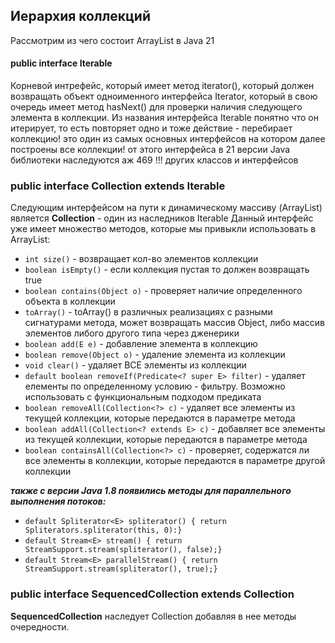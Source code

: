 
## Иерархия коллекций

Рассмотрим из чего состоит ArrayList в Java 21

#### public interface Iterable<T>
Корневой интрефейс, который
имеет метод iterator(), который должен возвращать объект одноименного интерфейса Iterator<E>, который в свою очередь 
имеет метод hasNext() для проверки наличия следующего элемента в коллекции.
Из названия интерфейса Iterable понятно что он итерирует, то есть повторяет одно и тоже действие - перебирает коллекцию!
это один из самых основных интерфейсов на котором далее построены все коллекции!
от этого интерфейса в 21 версии Java библиотеки наследуются аж 469 !!! других классов и интерфейсов 

### public interface Collection<E> extends Iterable<E> 
Следующим интерфейсом на пути к динамическому массиву (ArrayList) является **Collection** - один из наследников Iterable
Данный интерфейс уже имеет множество методов, которые мы привыкли использовать в ArrayList:
+ ```int size()``` - возвращает кол-во элементов коллекции
+ ```boolean isEmpty()``` - если коллекция пустая то должен возвращать true
+ ```boolean contains(Object o)``` - проверяет наличие определенного объекта в коллекции
+ ```toArray()``` - toArray() в различных реализациях с разными сигнатурами метода, может возвращать массив Object, либо массив элементов либого другого типа через дженерики
+ ```boolean add(E e)``` - добавление элемента в коллекцию
+ ```boolean remove(Object o)``` - удаление элемента из коллекции
+ ```void clear()``` - удаляет ВСЕ элементы из коллекции
+ ```default boolean removeIf(Predicate<? super E> filter)``` - удаляет елементы по определенному условию - фильтру. Возможно использовать с функциональным подходом предиката
+ ```boolean removeAll(Collection<?> c)``` - удаляет все элементы из текущей коллекции, которые передаются в параметре метода
+ ```boolean addAll(Collection<? extends E> c)``` - добавляет все элементы из текущей коллекции, которые передаются в параметре метода
+ ```boolean containsAll(Collection<?> c)``` - проверяет, содержатся ли все элементы в коллекции, которые передаются в параметре другой коллекции

**_также с версии Java 1.8 появились методы для параллельного выполнения потоков:_**
+ ```default Spliterator<E> spliterator() { return Spliterators.spliterator(this, 0):}```
+ ```default Stream<E> stream() { return StreamSupport.stream(spliterator(), false);}```
+ ```default Stream<E> parallelStream() { return StreamSupport.stream(spliterator(), true);}```

### public interface SequencedCollection<E> extends Collection<E>
**SequencedCollection** наследует Collection добавляя в нее методы очередности. 
